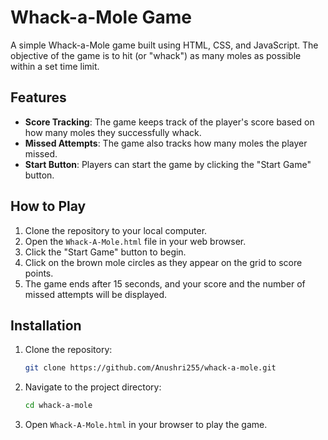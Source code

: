 # Whack-a-Mole Game

A simple Whack-a-Mole game built using HTML, CSS, and JavaScript. The objective of the game is to hit (or "whack") as many moles as possible within a set time limit.

## Features

- **Score Tracking**: The game keeps track of the player's score based on how many moles they successfully whack.
- **Missed Attempts**: The game also tracks how many moles the player missed.
- **Start Button**: Players can start the game by clicking the "Start Game" button.

## How to Play

1. Clone the repository to your local computer.
2. Open the `Whack-A-Mole.html` file in your web browser.
3. Click the "Start Game" button to begin.
4. Click on the brown mole circles as they appear on the grid to score points.
5. The game ends after 15 seconds, and your score and the number of missed attempts will be displayed.

## Installation

1. Clone the repository:
    ```bash
    git clone https://github.com/Anushri255/whack-a-mole.git
    ```
2. Navigate to the project directory:
    ```bash
    cd whack-a-mole
    ```
3. Open `Whack-A-Mole.html` in your browser to play the game.